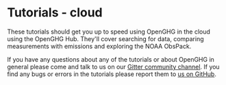 # Tutorials - cloud

These tutorials should get you up to speed using OpenGHG in the cloud using the OpenGHG Hub. They'll cover searching for data, comparing measurements with emissions and exploring the NOAA ObsPack.

If you have any questions about any of the tutorials or about OpenGHG in general please come and talk to us on our [Gitter community channel](https://gitter.im/openghg). If you find any bugs or errors in the tutorials please report them to [us on GitHub](https://github.com/openghg/openghg/issues/new/choose).
